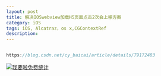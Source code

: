 ```yaml
---
layout: post
title: 解决IOSwebview加载H5页面点击2次会上移方案
category: iOS
tags: iOS, Alcatraz，os x,CGContextRef
description:
---
```



```javascript

https://blog.csdn.net/cy_baicai/article/details/79172483


```










<script language="javascript" type="text/javascript" src="//js.users.51.la/19176892.js"></script>
<noscript><a href="//www.51.la/?19176892" target="_blank"><img alt="&#x6211;&#x8981;&#x5566;&#x514D;&#x8D39;&#x7EDF;&#x8BA1;" src="//img.users.51.la/19176892.asp" style="border:none" /></a></noscript>


